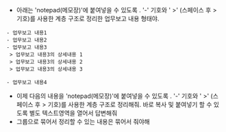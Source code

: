 
- 아래는 'notepad(메모장)'에 붙여넣을 수 있도록 . '-' 기호와 ' >' (스페이스 후 > 기호)를 사용한 계층 구조로 정리한 업무보고 내용 형태야.
```null
- 업무보고 내용1
- 업무보고 내용2
- 업무보고 내용3
 > 업무보고 내용3의 상세내용 1
 > 업무보고 내용3의 상세내용 2
 > 업무보고 내용3의 상세내용 3
 
- 업무보고 내용4
```

- 이제 다음의 내용을 'notepad(메모장)'에 붙여넣을 수 있도록 . '-' 기호와 ' >' (스페이스 후 > 기호)를 사용한 계층 구조로 정리해줘. 바로 복사 및 붙여넣기 할 수 있도록 별도 텍스트영역을 열어서 답변해줘
- 그룹으로 묶어서 정리할 수 있는 내용은 묶어서 줘야해
```null


```